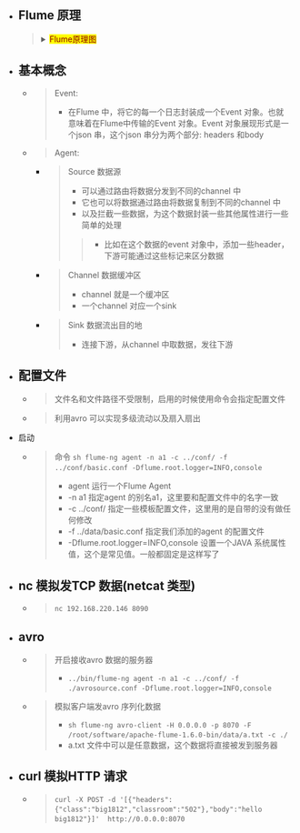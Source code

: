

- ## Flume 原理
    > <details>
    > <summary><mark><font color=darkred>Flume原理图</font></mark></summary>
    >
    >> ![](./img/Flume原理图.png)
    >
    > </details>
    >


- ## 基本概念
    - > Event: 
        > - 在Flume 中，将它的每一个日志封装成一个Event 对象。也就意味着在Flume中传输的Event 对象。Event 对象展现形式是一个json 串，这个json 串分为两个部分: headers 和body
    - > Agent: 
        - > Source  数据源
            > - 可以通过路由将数据分发到不同的channel 中
            > - 它也可以将数据通过路由将数据复制到不同的channel 中
            > - 以及拦截一些数据，为这个数据封装一些其他属性进行一些简单的处理
            >> - 比如在这个数据的event 对象中，添加一些header，下游可能通过这些标记来区分数据
        - > Channel  数据缓冲区
            > - channel 就是一个缓冲区
            > - 一个channel 对应一个sink
        - > Sink  数据流出目的地
            > - 连接下游，从channel 中取数据，发往下游

- ## 配置文件
    - > 文件名和文件路径不受限制，启用的时候使用命令会指定配置文件
    - > 利用avro 可以实现多级流动以及扇入扇出





- 启动
    - > 命令 `sh flume-ng agent -n a1 -c ../conf/ -f ../conf/basic.conf -Dflume.root.logger=INFO,console`
        > - agent  运行一个Flume Agent
        > -  -n a1 指定agent 的别名a1，这里要和配置文件中的名字一致
        > - -c ../conf/   指定一些模板配置文件，这里用的是自带的没有做任何修改
        > - -f ../data/basic.conf  指定我们添加的agent 的配置文件
        > - -Dflume.root.logger=INFO,console  设置一个JAVA 系统属性值，这个是常见值。一般都固定是这样写了


- ## nc 模拟发TCP 数据(netcat 类型)
    - > `nc 192.168.220.146 8090`

- ## avro 
    - > 开启接收avro 数据的服务器
        > - `../bin/flume-ng agent -n a1 -c ../conf/ -f ./avrosource.conf -Dflume.root.logger=INFO,console`
    - > 模拟客户端发avro 序列化数据
        > - `sh flume-ng avro-client -H 0.0.0.0 -p 8070 -F /root/software/apache-flume-1.6.0-bin/data/a.txt -c ./`
        > - a.txt 文件中可以是任意数据，这个数据将直接被发到服务器


- ## curl 模拟HTTP 请求
    - > `curl -X POST -d '[{"headers":{"class":"big1812","classroom":"502"},"body":"hello big1812"}]'  http://0.0.0.0:8070`

